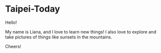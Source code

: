 # Taipei-Today
Hello! 

My name is Liana, and I love to learn new things!
I also love to explore and take pictures of things like sunsets in the mountains.

Cheers!
